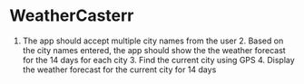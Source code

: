 # WeatherCasterr
1. The app should accept multiple city names from the user   2. Based on the city names entered, the app should show the the weather   forecast for the 14 days for each city 3. Find the current city using GPS   4. Display the weather forecast for the current city for 14 days
